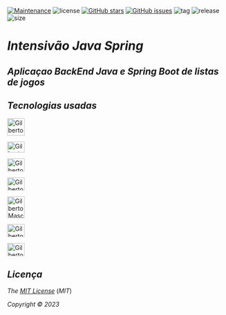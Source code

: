 [![Maintenance](https://img.shields.io/badge/Maintained%3F-yes-green.svg)](https://GitHub.com/Gilberto-Mascena/dslist)
![license](https://img.shields.io/github/license/Gilberto-Mascena/dslist)
[![GitHub stars](https://img.shields.io/github/stars/Gilberto-Mascena/dslist)](https://GitHub.com/Gilberto-Mascena/dslist)
[![GitHub issues](https://img.shields.io/github/issues/Gilberto-Mascena/dslist)](https://GitHub.com/Gilberto-Mascena/dslist)
![tag](https://img.shields.io/github/v/release/Gilberto-Mascena/dslist?include_prereleases)
![release](https://img.shields.io/github/release-date/Gilberto-Mascena/dslist)
![size](https://img.shields.io/github/repo-size/Gilberto-Mascena/dslist)

# *Intensivão Java Spring*

## *Aplicaçao BackEnd Java e Spring Boot de listas de jogos*

## *Tecnologias usadas*

<img alingn="center" alt="Gilberto Mascena-java" heitght="25" width="40" 
   src="https://cdn.jsdelivr.net/gh/devicons/devicon@latest/icons/java/java-original-wordmark.svg" />
            
  <img align="center" alt="Gilberto Mascena-spring" height="25" width="40"
   src="https://cdn.jsdelivr.net/gh/devicons/devicon/icons/spring/spring-original.svg" />
   
  <img align="center" alt="Gilberto Mascena-maven" height="30" width="40"
   src="https://cdn.jsdelivr.net/gh/devicons/devicon@latest/icons/maven/maven-original.svg" />
          
  <img align="center" alt="Gilberto Mascena-maven" height="30" width="40"
   src="https://cdn.jsdelivr.net/gh/devicons/devicon@latest/icons/unifiedmodelinglanguage/unifiedmodelinglanguage-original.svg" />
          
  <img align="center" alt="Gilberto Mascena-maven" height="50" width="40"
   src="https://cdn.jsdelivr.net/gh/devicons/devicon@latest/icons/mysql/mysql-original-wordmark.svg" />
          
  <img align="center" alt="Gilberto Mascena-git" height="30" width="40"
   src="https://cdn.jsdelivr.net/gh/devicons/devicon@latest/icons/git/git-original.svg" />
          
  <img align="center" alt="Gilberto Mascena-github" height="30" width="40"
   src="https://cdn.jsdelivr.net/gh/devicons/devicon@latest/icons/github/github-original.svg" />

   ##

   ## *Licença* 

*The* [*MIT License*](LICENSE.md) (*MIT*)

*Copyright :copyright: 2023* 
##
